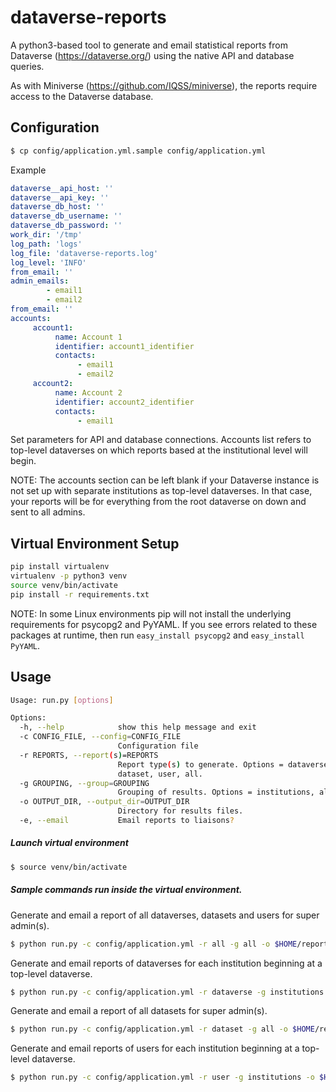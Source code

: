 # dataverse-reports
A python3-based tool to generate and email statistical reports from Dataverse (https://dataverse.org/) using the native API and database queries.

As with Miniverse (https://github.com/IQSS/miniverse), the reports require access to the Dataverse database.

Configuration
-----

```bash
$ cp config/application.yml.sample config/application.yml
```

Example
```yaml
dataverse__api_host: ''
dataverse__api_key: ''
dataverse_db_host: ''
dataverse_db_username: ''
dataverse_db_password: ''
work_dir: '/tmp'
log_path: 'logs'
log_file: 'dataverse-reports.log'
log_level: 'INFO'
from_email: ''
admin_emails:
        - email1
        - email2
from_email: ''
accounts:
     account1:
          name: Account 1
          identifier: account1_identifier
          contacts:
               - email1
               - email2
     account2:
          name: Account 2
          identifier: account2_identifier
          contacts:
               - email1
```

Set parameters for API and database connections. Accounts list refers to top-level dataverses on which reports based at the institutional level will begin.

NOTE: The accounts section can be left blank if your Dataverse instance is not set up with separate institutions as top-level dataverses. In that case, your reports will be for everything from the root dataverse on down and sent to all admins.


Virtual Environment Setup
-----
```bash
pip install virtualenv
virtualenv -p python3 venv
source venv/bin/activate
pip install -r requirements.txt
```

NOTE: In some Linux environments pip will not install the underlying requirements for psycopg2 and PyYAML. If you see errors related to these packages at runtime, then run `easy_install psycopg2` and `easy_install PyYAML`.


Usage
-----
```bash
Usage: run.py [options]

Options:
  -h, --help            show this help message and exit
  -c CONFIG_FILE, --config=CONFIG_FILE
                        Configuration file
  -r REPORTS, --report(s)=REPORTS
                        Report type(s) to generate. Options = dataverse,
                        dataset, user, all.
  -g GROUPING, --group=GROUPING
                        Grouping of results. Options = institutions, all
  -o OUTPUT_DIR, --output_dir=OUTPUT_DIR
                        Directory for results files.
  -e, --email           Email reports to liaisons?
```

<h5>Launch virtual environment</h5>

```bash
$ source venv/bin/activate
```

<h5>Sample commands run inside the virtual environment.</h5>

Generate and email a report of all dataverses, datasets and users for super admin(s).
```bash
$ python run.py -c config/application.yml -r all -g all -o $HOME/reports -e
```

Generate and email reports of dataverses for each institution beginning at a top-level dataverse.
```bash
$ python run.py -c config/application.yml -r dataverse -g institutions -o $HOME/reports -e
```

Generate and email a report of all datasets for super admin(s).
```bash
$ python run.py -c config/application.yml -r dataset -g all -o $HOME/reports -e
```

Generate and email reports of users for each institution beginning at a top-level dataverse.
```bash
$ python run.py -c config/application.yml -r user -g institutions -o $HOME/reports -e
```
